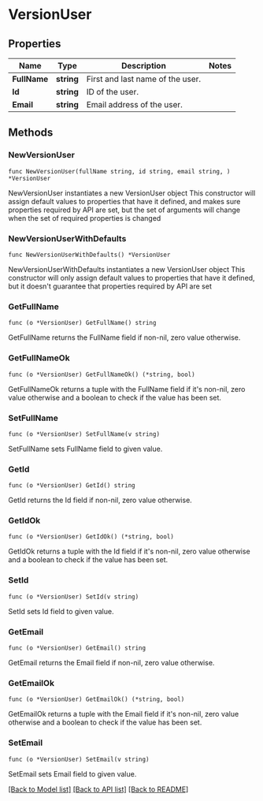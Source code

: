 # VersionUser

## Properties

Name | Type | Description | Notes
------------ | ------------- | ------------- | -------------
**FullName** | **string** | First and last name of the user. | 
**Id** | **string** | ID of the user. | 
**Email** | **string** | Email address of the user. | 

## Methods

### NewVersionUser

`func NewVersionUser(fullName string, id string, email string, ) *VersionUser`

NewVersionUser instantiates a new VersionUser object
This constructor will assign default values to properties that have it defined,
and makes sure properties required by API are set, but the set of arguments
will change when the set of required properties is changed

### NewVersionUserWithDefaults

`func NewVersionUserWithDefaults() *VersionUser`

NewVersionUserWithDefaults instantiates a new VersionUser object
This constructor will only assign default values to properties that have it defined,
but it doesn't guarantee that properties required by API are set

### GetFullName

`func (o *VersionUser) GetFullName() string`

GetFullName returns the FullName field if non-nil, zero value otherwise.

### GetFullNameOk

`func (o *VersionUser) GetFullNameOk() (*string, bool)`

GetFullNameOk returns a tuple with the FullName field if it's non-nil, zero value otherwise
and a boolean to check if the value has been set.

### SetFullName

`func (o *VersionUser) SetFullName(v string)`

SetFullName sets FullName field to given value.


### GetId

`func (o *VersionUser) GetId() string`

GetId returns the Id field if non-nil, zero value otherwise.

### GetIdOk

`func (o *VersionUser) GetIdOk() (*string, bool)`

GetIdOk returns a tuple with the Id field if it's non-nil, zero value otherwise
and a boolean to check if the value has been set.

### SetId

`func (o *VersionUser) SetId(v string)`

SetId sets Id field to given value.


### GetEmail

`func (o *VersionUser) GetEmail() string`

GetEmail returns the Email field if non-nil, zero value otherwise.

### GetEmailOk

`func (o *VersionUser) GetEmailOk() (*string, bool)`

GetEmailOk returns a tuple with the Email field if it's non-nil, zero value otherwise
and a boolean to check if the value has been set.

### SetEmail

`func (o *VersionUser) SetEmail(v string)`

SetEmail sets Email field to given value.



[[Back to Model list]](../README.md#documentation-for-models) [[Back to API list]](../README.md#documentation-for-api-endpoints) [[Back to README]](../README.md)


